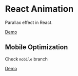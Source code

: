 # React Animation
Parallax effect in React.

[Demo](http://rellax.surge.sh/)

## Mobile Optimization
Check `mobile` branch

[Demo](http://m.rellax.surge.sh/)
